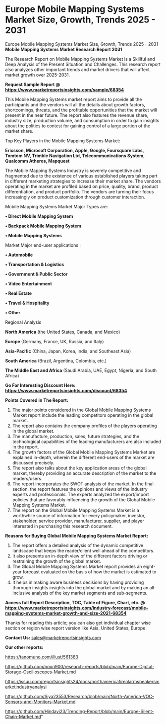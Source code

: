 # Europe Mobile Mapping Systems Market Size, Growth, Trends 2025 - 2031
 Europe Mobile Mapping Systems Market Size, Growth, Trends 2025 - 2031
<strong>Mobile Mapping Systems Market Research Report 2031</strong>

The Research Report on Mobile Mapping Systems Market is a Skillful and Deep Analysis of the Present Situation and Challenges. This research report also analyzes other important trends and market drivers that will affect market growth over 2025-2031.

<strong>Request Sample Report @ <a href=https://www.marketreportsinsights.com/sample/68354>https://www.marketreportsinsights.com/sample/68354</a></strong>

This Mobile Mapping Systems market report aims to provide all the participants and the vendors will all the details about growth factors, shortcomings, threats, and the profitable opportunities that the market will present in the near future. The report also features the revenue share, industry size, production volume, and consumption in order to gain insights about the politics to contest for gaining control of a large portion of the market share.

Top Key Players in the Mobile Mapping Systems Market:

<strong>Ericsson, Microsoft Corporation, Apple, Google, Foursquare Labs, Tomtom NV, Trimble Navigation Ltd, Telecommunications System, Qualcomm Atheros, Mapquest</strong>

The Mobile Mapping Systems Industry is severely competitive and fragmented due to the existence of various established players taking part in different marketing strategies to increase their market share. The vendors operating in the market are profiled based on price, quality, brand, product differentiation, and product portfolio. The vendors are turning their focus increasingly on product customization through customer interaction.

Mobile Mapping Systems Market Major Types are:

<strong>• Direct Mobile Mapping System

• Backpack Mobile Mapping System

• Mobile Mapping Systems</strong>

Market Major end-user applications :

<strong>• Automobile

• Transportation & Logistics

• Government & Public Sector

• Video Entertainment

• Real Estate

• Travel & Hospitality

• Other</strong>

Regional Analysis

</u><strong><b>North America</b></strong> (the United States, Canada, and Mexico)

<strong><b>Europe </b></strong>(Germany, France, UK, Russia, and Italy)

<strong><b>Asia-Pacific</b></strong> (China, Japan, Korea, India, and Southeast Asia)

<strong><b>South America</b></strong> (Brazil, Argentina, Colombia, etc.)

<strong><b>The Middle East and Africa</b></strong> (Saudi Arabia, UAE, Egypt, Nigeria, and South Africa)

<strong>Go For Interesting Discount Here: <a href=https://www.marketreportsinsights.com/discount/68354>https://www.marketreportsinsights.com/discount/68354</a></strong>

<strong>Points Covered in The Report:</strong>
<ol>
  <li>The major points considered in the Global Mobile Mapping Systems Market report include the leading competitors operating in the global market.</li>
  <li>The report also contains the company profiles of the players operating in the global market.</li>
  <li>The manufacture, production, sales, future strategies, and the technological capabilities of the leading manufacturers are also included in the report.</li>
  <li>The growth factors of the Global Mobile Mapping Systems Market are explained in-depth, wherein the different end-users of the market are discussed precisely.</li>
  <li>The report also talks about the key application areas of the global market, thereby providing an accurate description of the market to the readers/users.</li>
  <li>The report incorporates the SWOT analysis of the market. In the final section, the report features the opinions and views of the industry experts and professionals. The experts analyzed the export/import policies that are favorably influencing the growth of the Global Mobile Mapping Systems Market.</li>
  <li>The report on the Global Mobile Mapping Systems Market is a worthwhile source of information for every policymaker, investor, stakeholder, service provider, manufacturer, supplier, and player interested in purchasing this research document.</li>
</ol>
<strong>Reasons for Buying Global Mobile Mapping Systems Market Report:</strong>

<ol>
  <li>The report offers a detailed analysis of the dynamic competitive landscape that keeps the reader/client well ahead of the competitors.</li>
  <li>It also presents an in-depth view of the different factors driving or restraining the growth of the global market.</li>
  <li>The Global Mobile Mapping Systems Market report provides an eight-year forecast evaluated on the basis of how the market is estimated to grow.</li>
  <li>It helps in making aware business decisions by having providing thorough insights insights into the global market and by making an all-inclusive analysis of the key market segments and sub-segments.</li>
</ol>
<strong>Access full Report Description, TOC, Table of Figure, Chart, etc. @ <a href=https://www.marketreportsinsights.com/industry-forecast/mobile-mapping-systems-market-growth-and-size-2021-68354>https://www.marketreportsinsights.com/industry-forecast/mobile-mapping-systems-market-growth-and-size-2021-68354</a></strong>


Thanks for reading this article; you can also get individual chapter wise section or region wise report version like Asia, United States, Europe.

<strong>Contact Us:</strong>
sales@marketreportsinsights.com

<strong>Our other reports:</strong>

<a href=https://tanomuno.com/illust/561383>https://tanomuno.com/illust/561383</a>

<a href=https://github.com/noori900/research-reports/blob/main/Europe-Digital-Storage-Oscilloscopes-Market.md>https://github.com/noori900/research-reports/blob/main/Europe-Digital-Storage-Oscilloscopes-Market.md</a>

<a href=https://issuu.com/reportsinsights24/docs/northamericafirealarmspeakersmarketindustryanalysi>https://issuu.com/reportsinsights24/docs/northamericafirealarmspeakersmarketindustryanalysi</a>

<a href=https://github.com/Siya23553/Research/blob/main/North-America-VOC-Sensors-and-Monitors-Market.md>https://github.com/Siya23553/Research/blob/main/North-America-VOC-Sensors-and-Monitors-Market.md</a>

<a href=https://github.com/Hindavi23/Trending-Report/blob/main/Europe-Silent-Chain-Market.md>https://github.com/Hindavi23/Trending-Report/blob/main/Europe-Silent-Chain-Market.md</a>"
